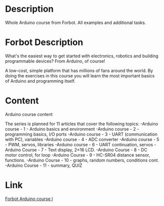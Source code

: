 # Description
Whole Arduino course from Forbot. All examples and additional tasks.

# Forbot Description
What's the easiest way to get started with electronics, robotics and building programmable devices? From Arduino, of course!

A low-cost, simple platform that has millions of fans around the world. By doing the exercises in this course you will learn the most important basics of Arduino and
programming itself.

# Content
Arduino course content

The series is planned for 11 articles that cover the following topics:
    -Arduino course - 1 - Arduino basics and environment
    -Arduino course - 2 - programming basics, I/O ports
    -Arduino course - 3 - UART (communication with PC), variables
    -Arduino course - 4 - ADC converter
    -Arduino course - 5 - PWM, servos, libraries
    -Arduino course - 6 - UART continuation, servos
    -Arduino Course - 7 - Text display, 2×16 LCD.
    -Arduino Course - 8 - DC motor control, for loop
    -Arduino Course - 9 - HC-SR04 distance sensor, functions.
    -Arduino Course - 10 - graphs, random numbers, conditions cont.
    -Arduino Course - 11 - summary, QUIZ

# Link
<a href = https://forbot.pl/blog/kurs-arduino-podstawy-programowania-spis-tresci-kursu-id5290> Forbot Arduino course I </a>
